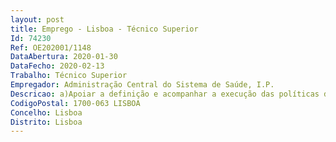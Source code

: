 ```yaml
--- 
layout: post
title: Emprego - Lisboa - Técnico Superior
Id: 74230
Ref: OE202001/1148
DataAbertura: 2020-01-30
DataFecho: 2020-02-13
Trabalho: Técnico Superior
Empregador: Administração Central do Sistema de Saúde, I.P.
Descricao: a)Apoiar a definição e acompanhar a execução das políticas de recursos humanos nas áreas dos regimes de emprego e condições de trabalho  b)Participação na elaboração de projetos de diplomas nas matérias relacionadas com os regimes de trabalho e estatutos dos trabalhadores que exercem funções no Serviço Nacional de Saúde c)Colaboração no processo de negociação dos instrumentos de regulamentação coletiva de trabalho e bem assim, assegurar a coordenação técnica dos correspondentes procedimentos e o relacionamento com as associações sindicais que representam os trabalhadores que prestam funções no Serviço Nacional de Saúde d)Avaliação do desenvolvimento do regime jurídico de trabalho em particular no setor da saúde, identificando necessidades de intervenção corretiva que salvaguardem a coerência, equidade e harmonia de regimes  e)Definição e propostas de orientações necessárias à uniformidade e coerência da aplicação dos regimes jurídicos de trabalho, em particular, no que respeita aos profissionais de saúde, abrangidos pelo regime de contrato de trabalho em funções públicas ou pelo regime do contrato de trabalho nos termos do Código do Trabalho f)Elaboração de pareceres e informações sobre os regimes de trabalho e estatutos dos trabalhadores que exercem funções no Serviço Nacional de Saúde, designadamente no âmbito das carreiras especiais da saúde  g)Gestão e recolha de informação do Portal de Recursos Humanos, que serve de suporte à tramitação dos processos relativos à aquisição de serviços, mobilidade dos trabalhadores, das carreiras gerais e especiais da saúde, e recrutamento de trabalhadores através da celebração de contrato de trabalho, ao abrigo do Código do Trabalho, para exercício de funções nos serviços e estabelecimentos de saúde integrados no Serviço Nacional de Saúde  h)Colaboração na regulamentação da atividade dos profissionais das terapêuticas não convencionais para assegurar o registo e certificação, designadamente através da emissão de certificados, cédulas e outros títulos profissionais i)Intervenção e acompanhamento dos trabalhos da Comissão de Avaliação dos Administradores Hospitalares, para efeitos de conversão da nomeação provisória em definitiva e de atribuição de graus.
CodigoPostal: 1700-063 LISBOA
Concelho: Lisboa
Distrito: Lisboa
--- 
```

